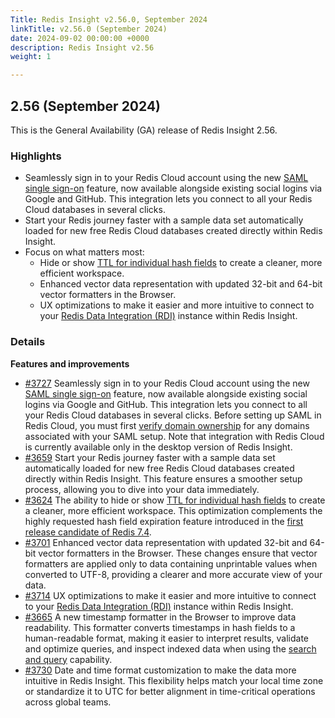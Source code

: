 ```yaml
---
Title: Redis Insight v2.56.0, September 2024
linkTitle: v2.56.0 (September 2024)
date: 2024-09-02 00:00:00 +0000
description: Redis Insight v2.56
weight: 1

---
```

## 2.56 (September 2024)
This is the General Availability (GA) release of Redis Insight 2.56.

### Highlights
- Seamlessly sign in to your Redis Cloud account using the new [SAML single sign-on](https://redis.io/docs/latest/operate/rc/security/access-control/saml-sso/) feature, now available alongside existing social logins via Google and GitHub. This integration lets you connect to all your Redis Cloud databases in several clicks.
- Start your Redis journey faster with a sample data set automatically loaded for new free Redis Cloud databases created directly within Redis Insight.
- Focus on what matters most:
  - Hide or show [TTL for individual hash fields](https://redis.io/docs/latest/develop/data-types/hashes/?utm_source=redisinsight&utm_medium=release_notes&utm_campaign=2.52#field-expiration) to create a cleaner, more efficient workspace.
  - Enhanced vector data representation with updated 32-bit and 64-bit vector formatters in the Browser.
  - UX optimizations to make it easier and more intuitive to connect to your [Redis Data Integration (RDI)](https://redis.io/data-integration/?utm_source=redisinsight&utm_medium=repository&utm_campaign=release_notes) instance within Redis Insight.


### Details

**Features and improvements**
- [#3727](https://github.com/RedisInsight/RedisInsight/pull/3727) Seamlessly sign in to your Redis Cloud account using the new [SAML single sign-on](https://redis.io/docs/latest/operate/rc/security/access-control/saml-sso/) feature, now available alongside existing social logins via Google and GitHub. This integration lets you connect to all your Redis Cloud databases in several clicks. Before setting up SAML in Redis Cloud, you must first [verify domain ownership](https://redis.io/docs/latest/operate/rc/security/access-control/saml-sso/?utm_source=redisinsight&utm_medium=repository&utm_campaign=release_notes) for any domains associated with your SAML setup. Note that integration with Redis Cloud is currently available only in the desktop version of Redis Insight.
- [#3659](https://github.com/RedisInsight/RedisInsight/pull/3659) Start your Redis journey faster with a sample data set automatically loaded for new free Redis Cloud databases created directly within Redis Insight. This feature ensures a smoother setup process, allowing you to dive into your data immediately.
- [#3624](https://github.com/RedisInsight/RedisInsight/pull/3624) The ability to hide or show [TTL for individual hash fields](https://redis.io/docs/latest/develop/data-types/hashes/?utm_source=redisinsight&utm_medium=release_notes&utm_campaign=2.52#field-expiration) to create a cleaner, more efficient workspace. This optimization complements the highly requested hash field expiration feature introduced in the [first release candidate of Redis 7.4](https://github.com/redis-stack/redis-stack/releases/tag/v7.4.0-v0).
- [#3701](https://github.com/RedisInsight/RedisInsight/pull/3701) Enhanced vector data representation with updated 32-bit and 64-bit vector formatters in the Browser. These changes ensure that vector formatters are applied only to data containing unprintable values when converted to UTF-8, providing a clearer and more accurate view of your data.
- [#3714](https://github.com/RedisInsight/RedisInsight/pull/3714) UX optimizations to make it easier and more intuitive to connect to your [Redis Data Integration (RDI)](https://redis.io/data-integration/?utm_source=redisinsight&utm_medium=repository&utm_campaign=release_notes) instance within Redis Insight.
- [#3665](https://github.com/RedisInsight/RedisInsight/pull/3665) A new timestamp formatter in the Browser to improve data readability. This formatter converts timestamps in hash fields to a human-readable format, making it easier to interpret results, validate and optimize queries, and inspect indexed data when using the [search and query](https://redis.io/docs/latest/develop/interact/search-and-query/?utm_source=redisinsight&utm_medium=repository&utm_campaign=release_notes) capability.
- [#3730](https://github.com/RedisInsight/RedisInsight/pull/3730) Date and time format customization to make the data more intuitive in Redis Insight. This flexibility helps match your local time zone or standardize it to UTC for better alignment in time-critical operations across global teams.

